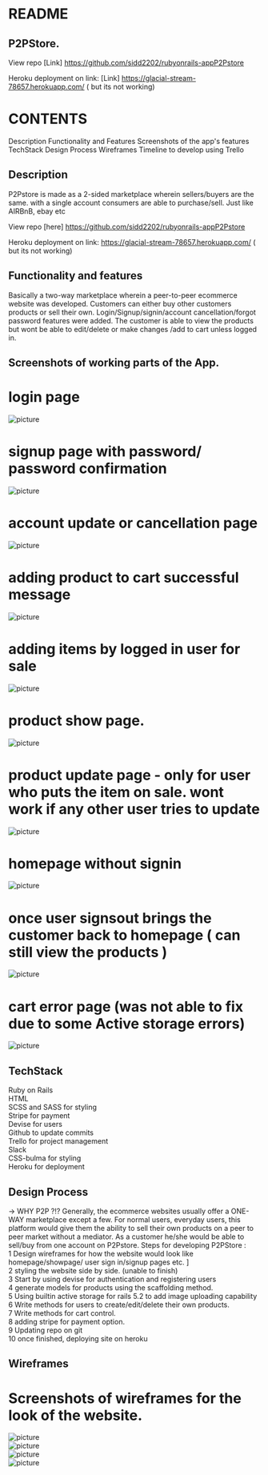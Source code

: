 # README

## P2PStore.

View repo [Link] https://github.com/sidd2202/rubyonrails-appP2Pstore

Heroku deployment on link: [Link] https://glacial-stream-78657.herokuapp.com/ ( but its not working)

# CONTENTS
  Description 
  Functionality and Features
  Screenshots of the app's features
  TechStack
  Design Process
  Wireframes
  Timeline to develop using Trello

## Description
P2Pstore is made as a 2-sided marketplace wherein sellers/buyers are the same. with a single account consumers are able to purchase/sell. Just like AIRBnB, ebay etc <br/>

View repo [here] https://github.com/sidd2202/rubyonrails-appP2Pstore

Heroku deployment on link:  https://glacial-stream-78657.herokuapp.com/ ( but its not working)

## Functionality and features
Basically a two-way marketplace wherein a peer-to-peer ecommerce website was developed. 
Customers can either buy other customers products or sell their own. 
Login/Signup/signin/account cancellation/forgot password features were added. 
The customer is able to view the products but wont be able to edit/delete or make changes /add to cart unless logged in. 


## Screenshots of working parts of the App. 

# login page
![picture](https://github.com/sidd2202/rubyonrails-appP2Pstore/blob/master/screenshots/LoginPage.png)

# signup page with password/ password confirmation
![picture](https://github.com/sidd2202/rubyonrails-appP2Pstore/blob/master/screenshots/signup.png)

# account update or cancellation page
![picture](https://github.com/sidd2202/rubyonrails-appP2Pstore/blob/master/screenshots/accountupdateorcancel.png)

# adding product to cart successful message 
![picture](https://github.com/sidd2202/rubyonrails-appP2Pstore/blob/master/screenshots/addedtocartconf.png)

# adding items by logged in user for sale
![picture](https://github.com/sidd2202/rubyonrails-appP2Pstore/blob/master/screenshots/sell.png)

# product show page. 
![picture](https://github.com/sidd2202/rubyonrails-appP2Pstore/blob/master/screenshots/show.png)

# product update page - only for user who puts the item on sale. wont work if any other user tries to update 
![picture](https://github.com/sidd2202/rubyonrails-appP2Pstore/blob/master/screenshots/productupdate.png)

# homepage without signin
![picture](https://github.com/sidd2202/rubyonrails-appP2Pstore/blob/master/screenshots/homepage.png)

# once user signsout brings the customer back to homepage ( can still view the products )
![picture](https://github.com/sidd2202/rubyonrails-appP2Pstore/blob/master/screenshots/homepage.png)

# cart error page (was not able to fix due to some Active storage errors) 
![picture](https://github.com/sidd2202/rubyonrails-appP2Pstore/blob/master/screenshots/carterror.png)

## TechStack
 Ruby on Rails<br/>
 HTML<br/>
 SCSS and SASS for styling<br/>
 Stripe for payment<br/>
 Devise for users<br/>
 Github to update commits<br/>
 Trello for project management<br/>
 Slack <br/>
 CSS-bulma for styling<br/>
 Heroku for deployment<br/>


## Design Process
 -> WHY P2P ?!? 
Generally, the ecommerce websites usually offer a ONE-WAY marketplace except a few. For normal users, everyday users, this platform would give them the ability to sell their own products on a peer to peer market without a mediator. 
As a customer he/she would be able to sell/buy from one account on P2Pstore. 
Steps for developing P2PStore : <br/>
1 Design wireframes for how the website would look like homepage/showpage/ user sign in/signup pages etc. ]<br/>
2 styling the website side by side. (unable to finish) <br/>
3 Start by using devise for authentication and registering users<br/>
4 generate models for products using the scaffolding method. <br/>
5 Using builtin active storage for rails 5.2 to add image uploading capability <br/>
6 Write methods for users to create/edit/delete their own products. <br/>
7 Write methods for cart control. <br/>
8 adding stripe for payment option. <br/>
9 Updating repo on git<br/>
10 once finished, deploying site on heroku<br/>

## Wireframes 

# Screenshots of wireframes for the look of the website. 
  
  ![picture](https://github.com/sidd2202/rubyonrails-appP2Pstore/blob/master/screenshots/screenshots/HOMEPAGEWIREFRAME.PNG)<br/>
  ![picture](https://github.com/sidd2202/rubyonrails-appP2Pstore/blob/master/screenshots/screenshots/SHOWPRODUCT.PNG)<br/>
  ![picture](https://github.com/sidd2202/rubyonrails-appP2Pstore/blob/master/screenshots/screenshots/HOMEFORPHONE.png)<br/>
  ![picture](https://github.com/sidd2202/rubyonrails-appP2Pstore/blob/master/screenshots/screenshots/SHOWPAGEPHONE.png)<br/>
  









